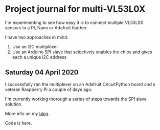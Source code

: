 # Project journal for multi-VL53L0X

I'm experimenting to see how easy it is to connect multiple VL53L0X sensors to a Pi, Nano or Adafruit feather.

I have two approaches in mind:

1. Use an I2C multiplexer
1. Use an Arduino SPI slave that selectively enables the chips and gives each a unique I2C address


## Saturday 04 April 2020

I successfully ran the multiplexer on an Adafruit CircuitPython board and a veteran Raspberry Pi a couple of days ago.

I'm currently working thorough a series of steps towards the SPI slave solution.

More info on my [blog](https://blog.rareschool.com/).

Code is here.
